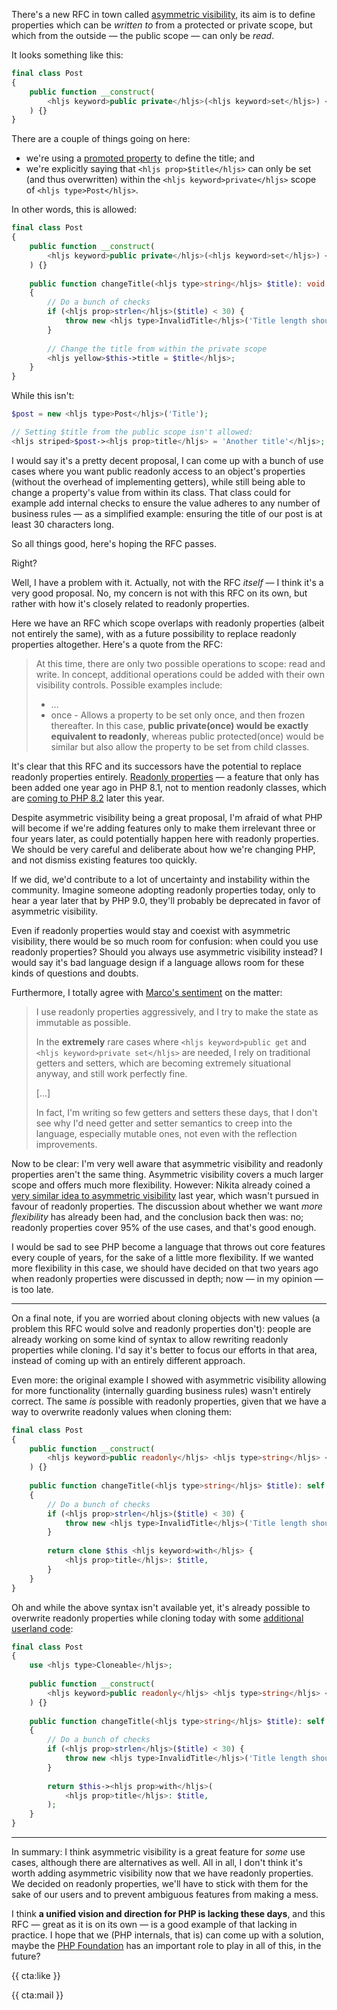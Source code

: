 There's a new RFC in town called [asymmetric visibility](https://wiki.php.net/rfc/asymmetric-visibility), its aim is to define properties which can be _written to_ from a protected or private scope, but which from the outside — the public scope — can only be _read_.

It looks something like this:

```php
final class Post
{
    public function __construct(
        <hljs keyword>public private</hljs>(<hljs keyword>set</hljs>) <hljs type>string</hljs> <hljs prop>$title</hljs>,
    ) {}
}
```

There are a couple of things going on here:

- we're using a [promoted property](/blog/constructor-promotion-in-php-8) to define the title; and
- we're explicitly saying that `<hljs prop>$title</hljs>` can only be set (and thus overwritten) within the `<hljs keyword>private</hljs>` scope of `<hljs type>Post</hljs>`.

In other words, this is allowed:

```php
final class Post
{
    public function __construct(
        <hljs keyword>public private</hljs>(<hljs keyword>set</hljs>) <hljs type>string</hljs> <hljs prop>$title</hljs>,
    ) {}
    
    public function changeTitle(<hljs type>string</hljs> $title): void
    {
        // Do a bunch of checks
        if (<hljs prop>strlen</hljs>($title) < 30) {
            throw new <hljs type>InvalidTitle</hljs>('Title length should be at least 30');
        }
        
        // Change the title from within the private scope
        <hljs yellow>$this->title = $title</hljs>;
    }
}
```

While this isn't:

```php
$post = new <hljs type>Post</hljs>('Title');

// Setting $title from the public scope isn't allowed:
<hljs striped>$post-><hljs prop>title</hljs> = 'Another title'</hljs>;
```

I would say it's a pretty decent proposal, I can come up with a bunch of use cases where you want public readonly access to an object's properties (without the overhead of implementing getters), while still being able to change a property's value from within its class. That class could for example add internal checks to ensure the value adheres to any number of business rules — as a simplified example: ensuring the title of our post is at least 30 characters long.

So all things good, here's hoping the RFC passes.

Right?

Well, I have a problem with it. Actually, not with the RFC _itself_ — I think it's a very good proposal. No, my concern is not with this RFC on its own, but rather with how it's closely related to readonly properties.

Here we have an RFC which scope overlaps with readonly properties (albeit not entirely the same), with as a future possibility to replace readonly properties altogether. Here's a quote from the RFC:

> At this time, there are only two possible operations to scope: read and write. In concept, additional operations could be added with their own visibility controls. Possible examples include:
>
> - …
> - once - Allows a property to be set only once, and then frozen thereafter. In this case, **public private(once) would be exactly equivalent to readonly**, whereas public protected(once) would be similar but also allow the property to be set from child classes.

It's clear that this RFC and its successors have the potential to replace readonly properties entirely. [Readonly properties](/blog/php-81-readonly-properties) — a feature that only has been added one year ago in PHP 8.1, not to mention readonly classes, which are [coming to PHP 8.2](/blog/new-in-php-82) later this year.

Despite asymmetric visibility being a great proposal, I'm afraid of what PHP will become if we're adding features only to make them irrelevant three or four years later, as could potentially happen here with readonly properties. We should be very careful and deliberate about how we're changing PHP, and not dismiss existing features too quickly.

If we did, we'd contribute to a lot of uncertainty and instability within the community. Imagine someone adopting readonly properties today, only to hear a year later that by PHP 9.0, they'll probably be deprecated in favor of asymmetric visibility. 

Even if readonly properties would stay and coexist with asymmetric visibility, there would be so much room for confusion: when could you use readonly properties? Should you always use asymmetric visibility instead? I would say it's bad language design if a language allows room for these kinds of questions and doubts. 

Furthermore, I totally agree with [Marco's sentiment](https://externals.io/message/118353#118382) on the matter:

> I use readonly properties aggressively, and I try to make the state as immutable as possible.
>
> In the **extremely** rare cases where `<hljs keyword>public get`</hljs> and `<hljs keyword>private set</hljs>` are needed, I rely on traditional getters and setters, which are becoming extremely situational anyway, and still work perfectly fine.
> 
> […]
> 
> In fact, I'm writing so few getters and setters these days, that I don't see why I'd need getter and setter semantics to creep into the language, especially mutable ones, not even with the reflection improvements.

Now to be clear: I'm very well aware that asymmetric visibility and readonly properties aren't the same thing. Asymmetric visibility covers a much larger scope and offers much more flexibility. However: Nikita already coined a [very similar idea to asymmetric visibility](https://wiki.php.net/rfc/property_accessors) last year, which wasn't pursued in favour of readonly properties. The discussion about whether we want _more flexibility_ has already been had, and the conclusion back then was: no; readonly properties cover 95% of the use cases, and that's good enough.

I would be sad to see PHP become a language that throws out core features every couple of years, for the sake of a little more flexibility. If we wanted more flexibility in this case, we should have decided on that two years ago when readonly properties were discussed in depth; now — in my opinion — is too late.

---

On a final note, if you are worried about cloning objects with new values (a problem this RFC would solve and readonly properties don't): people are already working on some kind of syntax to allow rewriting readonly properties while cloning. I'd say it's better to focus our efforts in that area, instead of coming up with an entirely different approach.

Even more: the original example I showed with asymmetric visibility allowing for more functionality (internally guarding business rules) wasn't entirely correct. The same _is_ possible with readonly properties, given that we have a way to overwrite readonly values when cloning them:

```php
final class Post
{
    public function __construct(
        <hljs keyword>public readonly</hljs> <hljs type>string</hljs> <hljs prop>$title</hljs>,
    ) {}
    
    public function changeTitle(<hljs type>string</hljs> $title): self
    {
        // Do a bunch of checks
        if (<hljs prop>strlen</hljs>($title) < 30) {
            throw new <hljs type>InvalidTitle</hljs>('Title length should be at least 30');
        }
        
        return clone $this <hljs keyword>with</hljs> {
            <hljs prop>title</hljs>: $title,
        }
    }
}
```

Oh and while the above syntax isn't available yet, it's already possible to overwrite readonly properties while cloning today with some [additional userland code](https://github.com/spatie/php-cloneable):


```php
final class Post
{
    use <hljs type>Cloneable</hljs>;
    
    public function __construct(
        <hljs keyword>public readonly</hljs> <hljs type>string</hljs> <hljs prop>$title</hljs>,
    ) {}
    
    public function changeTitle(<hljs type>string</hljs> $title): self
    {
        // Do a bunch of checks
        if (<hljs prop>strlen</hljs>($title) < 30) {
            throw new <hljs type>InvalidTitle</hljs>('Title length should be at least 30');
        }
        
        return $this-><hljs prop>with</hljs>(
            <hljs prop>title</hljs>: $title,
        );
    }
}
```

---

In summary: I think asymmetric visibility is a great feature for _some_ use cases, although there are alternatives as well. All in all, I don't think it's worth adding asymmetric visibility now that we have readonly properties. We decided on readonly properties, we'll have to stick with them for the sake of our users and to prevent ambiguous features from making a mess. 

I think **a unified vision and direction for PHP is lacking these days**, and this RFC — great as it is on its own — is a good example of that lacking in practice. I hope that we (PHP internals, that is) can come up with a solution, maybe the [PHP Foundation](https://opencollective.com/phpfoundation) has an important role to play in all of this, in the future?

{{ cta:like }}

{{ cta:mail }}

